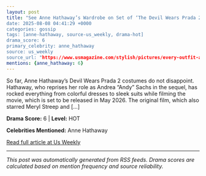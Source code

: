 ```yaml
---
layout: post
title: "See Anne Hathaway’s Wardrobe on Set of ‘The Devil Wears Prada 2’
date: 2025-08-08 04:41:29 +0000
categories: gossip
tags: [anne-hathaway, source-us_weekly, drama-hot]
drama_score: 6
primary_celebrity: anne_hathaway
source: us_weekly
source_url: "https://www.usmagazine.com/stylish/pictures/every-outfit-anne-hathaway-wore-while-filming-the-devil-wears-prada-2/"
mentions: {anne_hathaway: 6}
---
```


So far, Anne Hathaway’s Devil Wears Prada 2 costumes do not disappoint. Hathaway, who reprises her role as Andrea “Andy” Sachs in the sequel, has rocked everything from colorful dresses to sleek suits while filming the movie, which is set to be released in May 2026. The original film, which also starred Meryl Streep and […]

**Drama Score:** 6 | **Level:** HOT

**Celebrities Mentioned:** Anne Hathaway

[Read full article at Us Weekly](https://www.usmagazine.com/stylish/pictures/every-outfit-anne-hathaway-wore-while-filming-the-devil-wears-prada-2/)

---
*This post was automatically generated from RSS feeds. Drama scores are calculated based on mention frequency and source reliability.*
